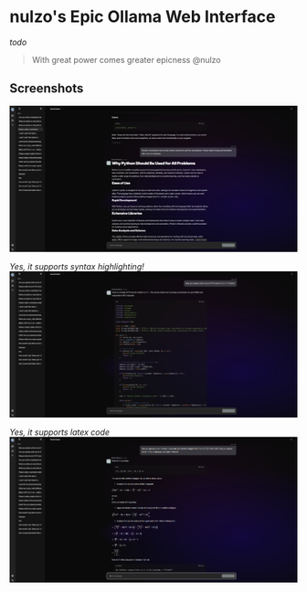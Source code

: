 # nulzo's Epic Ollama Web Interface

*todo*
> With great power comes greater epicness
> @nulzo

## Screenshots

![main-page](docs/images/main-page.png)

*Yes, it supports syntax highlighting!*
![main-page-code](docs/images/main-page-code.png)

*Yes, it supports latex code*
![main-page-code](docs/images/main-page-latex.png)
